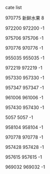 cate list

970775 新鲜水果 8

972200 972200 -1

975706 975706 -1

970776 970776 -1

955035 955035 -1

972219 972219 -1

957330 957330 -1

957347 957347 -1

961006 961006 -1

957430 957430 -1

5057 5057 -1

958104 958104 -1

970778 970778 -1

957428 957428 -1

957615 957615 -1

969032 969032 -1

